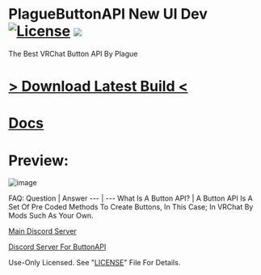 # PlagueButtonAPI New UI Dev [![License](https://img.shields.io/badge/License-Use%20Only-magenta.svg)](https://github.com/PlagueVRC/PlagueButtonAPI/blob/master/LICENSE) ![](https://img.shields.io/github/workflow/status/PlagueVRC/PlagueButtonAPI/.NET?color=magenta)
The Best VRChat Button API By Plague

# [> Download Latest Build <](https://github.com/PlagueVRC/PlagueButtonAPI/actions?query=event%3Apush+is%3Asuccess)

# [Docs](https://github.com/PlagueVRC/PlagueButtonAPI/blob/beta-ui/Docs/README.md)

# Preview:
![image](https://user-images.githubusercontent.com/36628963/141413085-1ccfbdaf-d18c-4f92-b1dc-7b2c4cc1ecac.png)

FAQ:
Question | Answer
--- | ---
What Is A Button API? | A Button API Is A Set Of Pre Coded Methods To Create Buttons, In This Case; In VRChat By Mods Such As Your Own.

[Main Discord Server](https://VRCAntiCrash.com/Discord)

[Discord Server For ButtonAPI](https://VRCAntiCrash.com/ButtonAPI)

Use-Only Licensed. See "[LICENSE](https://github.com/PlagueVRC/PlagueButtonAPI/blob/master/LICENSE)" File For Details.
